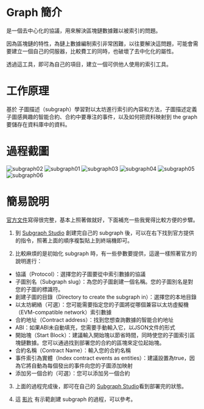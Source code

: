 # Graph 簡介

是一個去中心化的協議，用來解決區塊鏈數據難以被索引的問題。

因為區塊鏈的特性，為鏈上數據編制索引非常困難，以往要解決這問題，可能會需要建立一個自己的伺服器，比較費工的同時，也破壞了去中化化的屬性。

透過這工具，即可為自己的項目，建立一個可供他人使用的索引工具。

# 工作原理
基於 子圖描述（subgraph）學習對以太坊進行索引的內容和方法，子圖描述定義子圖感興趣的智能合約、合約中要專注的事件，以及如何把資料映射到 the graph 要儲存在資料庫中的資料。

# 過程截圖

![subgraph02](screenshot1.png)
![subgraph01](screenshot2.png)
![subgraph03](screenshot3.png)
![subgraph04](screenshot4.png)
![subgraph05](screenshot5.png)
![subgraph06](screenshot6.png)

# 簡易說明

[官方文件](https://thegraph.com/docs/zh/quick-start/)寫得很完整，基本上照著做就好，下面補充一些我覺得比較方便的步驟。

1. 到 [Subgraph Studio](https://thegraph.com/studio/) 創建完自己的 subgraph 後，可以在右下找到官方提供的指令，照著上面的順序複製貼上到終端機即可。

2. 比較麻煩的是初始化 subgraph 時，有一些參數要提供，這邊一樣照著官方的說明進行：

- 協議（Protocol）：選擇您的子圖要從中索引數據的協議
- 子圖別名（Subgraph slug）：為您的子圖創建一個名稱。您的子圖別名是對您的子圖的標識符。
- 創建子圖的目錄（Directory to create the subgraph in）：選擇您的本地目錄
- 以太坊網絡（可選）：您可能需要指定您的子圖將從哪個兼容以太坊虛擬機（EVM-compatible network）索引數據
- 合約地址（Contract address）：找到您想查詢數據的智能合約地址
- ABI：如果ABI未自動填充，您需要手動輸入它，以JSON文件的形式
- 開始塊（Start Block）：建議輸入開始塊以節省時間，同時使您的子圖索引區塊鏈數據。您可以通過找到部署您的合約的區塊來定位起始塊。
- 合約名稱（Contract Name）：輸入您的合約名稱
- 事件索引為實體（Index contract events as entities）：建議設置為true，因為它將自動為每個發出的事件向您的子圖添加映射
- 添加另一個合約（可選）：您可以添加另一個合約

3. 上面的過程完成後，即可在自己的 [Subgraph Studio](https://thegraph.com/studio/)看到部署完的狀態。

4. 這 [影片](https://www.youtube.com/watch?v=EJ2em_QkQWU) 有示範創建 subgraph 的過程，可以參考。
